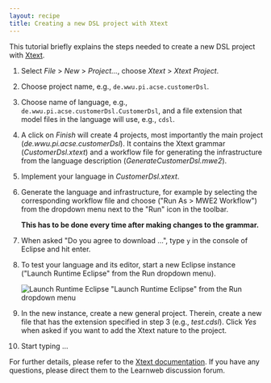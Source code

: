 ```yaml
---
layout: recipe
title: Creating a new DSL project with Xtext
---
```


This tutorial briefly explains the steps needed to create a new DSL project with [Xtext](http://www.eclipse.org/Xtext/index.html).

1. Select *File* > *New* > *Project...*, choose *Xtext* > *Xtext Project*.
1. Choose project name, e.g., `de.wwu.pi.acse.customerDsl`.
1. Choose name of language, e.g., `de.wwu.pi.acse.customerDsl.CustomerDsl`, and a file extension that model files in the language will use, e.g., `cdsl`.
1. A click on *Finish* will create 4 projects, most importantly the main project (*de.wwu.pi.acse.customerDsl*). It contains the Xtext grammar (*CustomerDsl.xtext*) and a workflow file for generating the infrastructure from the language description (*GenerateCustomerDsl.mwe2*).
1. Implement your language in *CustomerDsl.xtext*.
1. Generate the language and infrastructure, for example by selecting the corresponding workflow file and choose ("Run As > MWE2 Workflow") from the dropdown menu next to the "Run" icon in the toolbar.

   **This has to be done every time after making changes to the grammar.**

1. When asked "Do you agree to download ...", type `y` in the console of Eclipse and hit enter.
1. To test your language and its editor, start a new Eclipse instance ("Launch Runtime Eclipse" from the Run dropdown menu).

    ![Launch Runtime Eclipse](images/LaunchRuntimeEclipse.png)
    "Launch Runtime Eclipse" from the Run dropdown menu

1. In the new instance, create a new general project.
   Therein, create a new file that has the extension specified in step 3 (e.g., *test.cdsl*).
   Click *Yes* when asked if you want to add the Xtext nature to the project.
1. Start typing ...

For further details, please refer to the [Xtext documentation](http://www.eclipse.org/Xtext/documentation.html). If you have any questions, please direct them to the Learnweb discussion forum.
